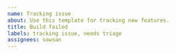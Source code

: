 ```yaml
---
name: Tracking issue
about: Use this template for tracking new features.
title: Build failed
labels: tracking issue, needs triage
assignees: sowsan
---
```

